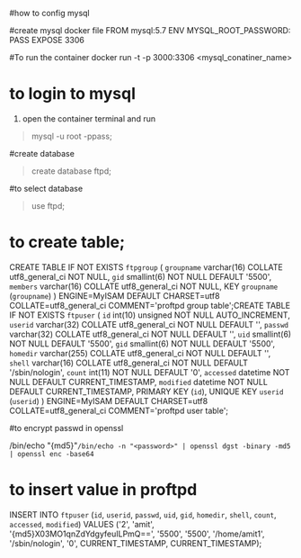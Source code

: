 #how to config mysql


#create mysql docker file
FROM mysql:5.7
ENV MYSQL_ROOT_PASSWORD: PASS
EXPOSE 3306

#To run the container
docker run -t -p 3000:3306 <mysql_conatiner_name>

# to login to mysql
1) open the container terminal and run
>mysql -u root -ppass;

#create database
>create database ftpd;

#to select database 
>use ftpd;


# to create table;
CREATE TABLE IF NOT EXISTS `ftpgroup` (
  `groupname` varchar(16) COLLATE utf8_general_ci NOT NULL,
  `gid` smallint(6) NOT NULL DEFAULT '5500',
  `members` varchar(16) COLLATE utf8_general_ci NOT NULL,
  KEY `groupname` (`groupname`)
) ENGINE=MyISAM DEFAULT CHARSET=utf8 COLLATE=utf8_general_ci COMMENT='proftpd group table';CREATE TABLE IF NOT EXISTS `ftpuser` (
  `id` int(10) unsigned NOT NULL AUTO_INCREMENT,
  `userid` varchar(32) COLLATE utf8_general_ci NOT NULL DEFAULT '',
  `passwd` varchar(32) COLLATE utf8_general_ci NOT NULL DEFAULT '',
  `uid` smallint(6) NOT NULL DEFAULT '5500',
  `gid` smallint(6) NOT NULL DEFAULT '5500',
  `homedir` varchar(255) COLLATE utf8_general_ci NOT NULL DEFAULT '',
  `shell` varchar(16) COLLATE utf8_general_ci NOT NULL DEFAULT '/sbin/nologin',
  `count` int(11) NOT NULL DEFAULT '0',
  `accessed` datetime NOT NULL DEFAULT CURRENT_TIMESTAMP,
  `modified` datetime NOT NULL DEFAULT CURRENT_TIMESTAMP,
  PRIMARY KEY (`id`),
  UNIQUE KEY `userid` (`userid`)
) ENGINE=MyISAM  DEFAULT CHARSET=utf8 COLLATE=utf8_general_ci COMMENT='proftpd user table';

#to encrypt passwd in openssl

/bin/echo "{md5}"`/bin/echo -n "<password>" | openssl dgst -binary -md5 | openssl enc -base64`

# to insert value in proftpd

INSERT INTO `ftpuser` (`id`, `userid`, `passwd`, `uid`, `gid`, `homedir`, `shell`, `count`, `accessed`, `modified`) VALUES ('2', 'amit', '{md5}X03MO1qnZdYdgyfeuILPmQ==', '5500', '5500', '/home/amit1', '/sbin/nologin', '0', CURRENT_TIMESTAMP, CURRENT_TIMESTAMP);
